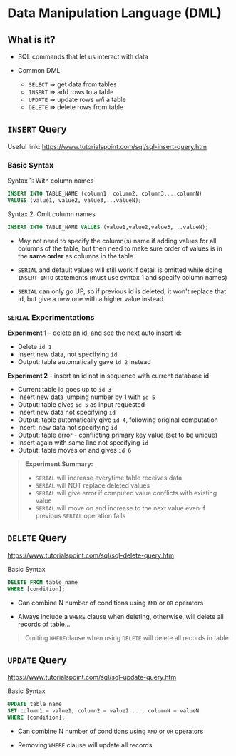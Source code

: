 # Data Manipulation Language (DML)

## What is it?
* SQL commands that let us interact with data

* Common DML:
  * `SELECT` => get data from tables
  * `INSERT` => add rows to a table
  * `UPDATE` => update rows w/i a table
  * `DELETE` => delete rows from table

## `INSERT` Query

Useful link: https://www.tutorialspoint.com/sql/sql-insert-query.htm

### Basic Syntax

Syntax 1: With column names
```sql
INSERT INTO TABLE_NAME (column1, column2, column3,...columnN)  
VALUES (value1, value2, value3,...valueN);
```

Syntax 2: Omit column names
```sql
INSERT INTO TABLE_NAME VALUES (value1,value2,value3,...valueN);
```

* May not need to specify the column(s) name if adding values for all columns of the table, but then need to make sure order of values is in the **same order** as columns in the table

* `SERIAL` and default values will still work if detail is omitted while doing `INSERT INTO` statements (must use syntax 1 and specify column names)

* `SERIAL` can only go UP, so if previous id is deleted, it won't replace that id, but give a new one with a higher value instead

### `SERIAL` Experimentations

**Experiment 1** - delete an id, and see the next auto insert id:
* Delete `id 1`
* Insert new data, not specifying `id`
* Output: table automatically gave `id 2` instead

**Experiment 2** - insert an id not in sequence with current database id
* Current table id goes up to `id 3`
* Insert new data jumping number by 1 with `id 5`
* Output: table gives `id 5` as input requested
* Insert new data not specifying `id`
* Output: table automatically give `id 4`, following original computation
* Insert: new data not specifying `id`
* Output: table error - conflicting primary key value (set to be unique)
* Insert again with same line not specifying `id`
* Output: table moves on and gives `id 6`

> **Experiment Summary:**
> * `SERIAL` will increase everytime table receives data
> * `SERIAL` will NOT replace deleted values
> * `SERIAL` will give error if computed value conflicts with existing value
> * `SERIAL` will move on and increase to the next value even if previous `SERIAL` operation fails

## `DELETE` Query

https://www.tutorialspoint.com/sql/sql-delete-query.htm

Basic Syntax
```sql
DELETE FROM table_name
WHERE [condition];
```
* Can combine N number of conditions using `AND` or `OR` operators

* Always include a `WHERE` clause when deleting, otherwise, will delete all records of table...

> Omiting `WHERE`clause when using `DELETE` will delete all records in table

## `UPDATE` Query

https://www.tutorialspoint.com/sql/sql-update-query.htm

Basic Syntax
```sql
UPDATE table_name
SET column1 = value1, column2 = value2...., columnN = valueN
WHERE [condition];
```
* Can combine N number of conditions using `AND` or `OR` operators

* Removing `WHERE` clause will update all records